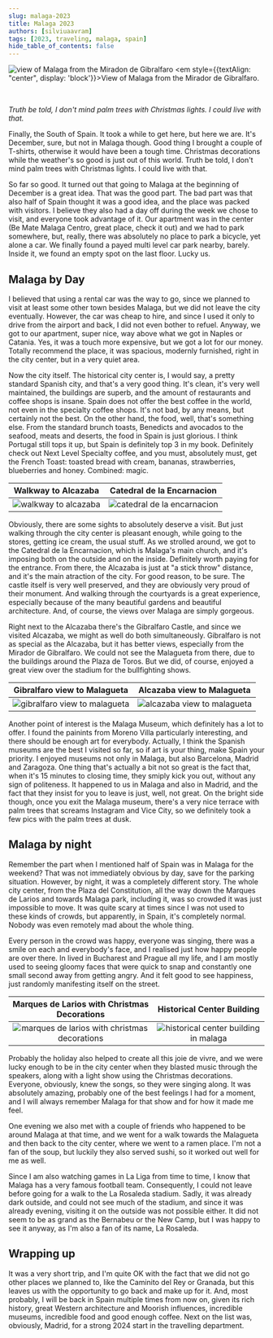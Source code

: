 ```yaml
---
slug: malaga-2023
title: Malaga 2023
authors: [silviuaavram]
tags: [2023, traveling, malaga, spain]
hide_table_of_contents: false
---
```


![view of Malaga from the Miradon de Gibralfaro](./malga-view-from-gibralfaro.jpg)
<em style={{textAlign: "center", display: 'block'}}>View of Malaga from the
Mirador de Gibralfaro.</em>

<br />

_Truth be told, I don't mind palm trees with Christmas lights. I could live with
that._

Finally, the South of Spain. It took a while to get here, but here we are. It's
December, sure, but not in Malaga though. Good thing I brought a couple of
T-shirts, otherwise it would have been a tough time. Christmas decorations while
the weather's so good is just out of this world. Truth be told, I don't mind
palm trees with Christmas lights. I could live with that.

So far so good. It turned out that going to Malaga at the beginning of December
is a great idea. That was the good part. The bad part was that also half of
Spain thought it was a good idea, and the place was packed with visitors. I
believe they also had a day off during the week we chose to visit, and everyone
took advantage of it. Our apartment was in the center (Be Mate Malaga Centro,
great place, check it out) and we had to park somewhere, but, really, there was
absolutely no place to park a bicycle, yet alone a car. We finally found a payed
multi level car park nearby, barely. Inside it, we found an empty spot on the
last floor. Lucky us.

## Malaga by Day

I believed that using a rental car was the way to go, since we planned to visit
at least some other town besides Malaga, but we did not leave the city
eventually. However, the car was cheap to hire, and since I used it only to
drive from the airport and back, I did not even bother to refuel. Anyway, we got
to our apartment, super nice, way above what we got in Naples or Catania. Yes,
it was a touch more expensive, but we got a lot for our money. Totally recommend
the place, it was spacious, modernly furnished, right in the city center, but in
a very quiet area.

Now the city itself. The historical city center is, I would say, a pretty
standard Spanish city, and that's a very good thing. It's clean, it's very well
maintained, the buildings are superb, and the amount of restaurants and coffee
shops is insane. Spain does not offer the best coffee in the world, not even in
the specialty coffee shops. It's not bad, by any means, but certainly not the
best. On the other hand, the food, well, that's something else. From the
standard brunch toasts, Benedicts and avocados to the seafood, meats and
deserts, the food in Spain is just glorious. I think Portugal still tops it up,
but Spain is definitely top 3 in my book. Definitely check out Next Level
Specialty coffee, and you must, absolutely must, get the French Toast: toasted
bread with cream, bananas, strawberries, blueberries and honey. Combined: magic.

|                Walkway to Alcazaba                |                   Catedral de la Encarnacion                    |
| :-----------------------------------------------: | :-------------------------------------------------------------: |
| ![walkway to alcazaba](./walkway-to-alcazaba.jpg) | ![catedral de la encarnacion](./catedral-de-la-encarnacion.jpg) |

Obviously, there are some sights to absolutely deserve a visit. But just walking
through the city center is pleasant enough, while going to the stores, getting
ice cream, the usual stuff. As we strolled around, we got to the Catedral de la
Encarnacion, which is Malaga's main church, and it's imposing both on the
outside and on the inside. Definitely worth paying for the entrance. From there,
the Alcazaba is just at "a stick throw" distance, and it's the main atraction of
the city. For good reason, to be sure. The castle itself is very well preserved,
and they are obviously very proud of their monument. And walking through the
courtyards is a great experience, especially because of the many beautiful
gardens and beautiful architecture. And, of course, the views over Malaga are
simply gorgeous.

Right next to the Alcazaba there's the Gibralfaro Castle, and since we visited
Alcazaba, we might as well do both simultaneously. Gibralfaro is not as special
as the Alcazaba, but it has better views, especially from the Mirador de
Gibralfaro. We could not see the Malagueta from there, due to the buildings
around the Plaza de Toros. But we did, of course, enjoyed a great view over the
stadium for the bullfighting shows.

|                    Gibralfaro view to Malagueta                     |                   Alcazaba view to Malagueta                    |
| :-----------------------------------------------------------------: | :-------------------------------------------------------------: |
| ![gibralfaro view to malagueta](./gibralfaro-view-to-malagueta.jpg) | ![alcazaba view to malagueta](./alcazaba-view-to-malagueta.jpg) |

Another point of interest is the Malaga Museum, which definitely has a lot to
offer. I found the painints from Moreno Villa particularly interesting, and
there should be enough art for everybody. Actually, I think the Spanish museums
are the best I visited so far, so if art is your thing, make Spain your
priority. I enjoyed museums not only in Malaga, but also Barcelona, Madrid and
Zaragoza. One thing that's actually a bit not so great is the fact that, when
it's 15 minutes to closing time, they smiply kick you out, without any sign of
politeness. It happened to us in Malaga and also in Madrid, and the fact that
they insist for you to leave is just, well, not great. On the bright side
though, once you exit the Malaga museum, there's a very nice terrace with palm
trees that screams Instagram and Vice City, so we definitely took a few pics
with the palm trees at dusk.

## Malaga by night

Remember the part when I mentioned half of Spain was in Malaga for the weekend?
That was not immediately obvious by day, save for the parking situation.
However, by night, it was a completely different story. The whole city center,
from the Plaza del Constitution, all the way down the Marques de Larios and
towards Malaga park, including it, was so crowded it was just impossible to
move. It was quite scary at times since I was not used to these kinds of crowds,
but apparently, in Spain, it's completely normal. Nobody was even remotely mad
about the whole thing.

Every person in the crowd was happy, everyone was singing, there was a smile on
each and everybody's face, and I realised just how happy people are over there.
In lived in Bucharest and Prague all my life, and I am mostly used to seeing
gloomy faces that were quick to snap and constantly one small second away from
getting angry. And it felt good to see happiness, just randomly manifesting
itself on the street.

|               Marques de Larios with Christmas Decorations               |                       Historical Center Building                        |
| :----------------------------------------------------------------------: | :---------------------------------------------------------------------: |
| ![marques de larios with christmas decorations](./marques-de-larios.jpg) | ![historical center building in malaga](./historical-center-malaga.jpg) |

Probably the holiday also helped to create all this joie de vivre, and we were
lucky enough to be in the city center when they blasted music through the
speakers, along with a light show using the Christmas decorations. Everyone,
obviously, knew the songs, so they were singing along. It was absolutely
amazing, probably one of the best feelings I had for a moment, and I will always
remember Malaga for that show and for how it made me feel.

One evening we also met with a couple of friends who happened to be around
Malaga at that time, and we went for a walk towards the Malagueta and then back
to the city center, where we went to a ramen place. I'm not a fan of the soup,
but luckily they also served sushi, so it worked out well for me as well.

Since I am also watching games in La Liga from time to time, I know that Malaga
has a very famous football team. Consequently, I could not leave before going
for a walk to the La Rosaleda stadium. Sadly, it was already dark outside, and
could not see much of the stadium, and since it was already evening, visiting it
on the outside was not possible either. It did not seem to be as grand as the
Bernabeu or the New Camp, but I was happy to see it anyway, as I'm also a fan of
its name, La Rosaleda.

## Wrapping up

It was a very short trip, and I'm quite OK with the fact that we did not go
other places we planned to, like the Caminito del Rey or Granada, but this
leaves us with the opportunity to go back and make up for it. And, most
probably, I will be back in Spain multiple times from now on, given its rich
history, great Western architecture and Moorish influences, incredible museums,
incredible food and good enough coffee. Next on the list was, obviously, Madrid,
for a strong 2024 start in the travelling department.
